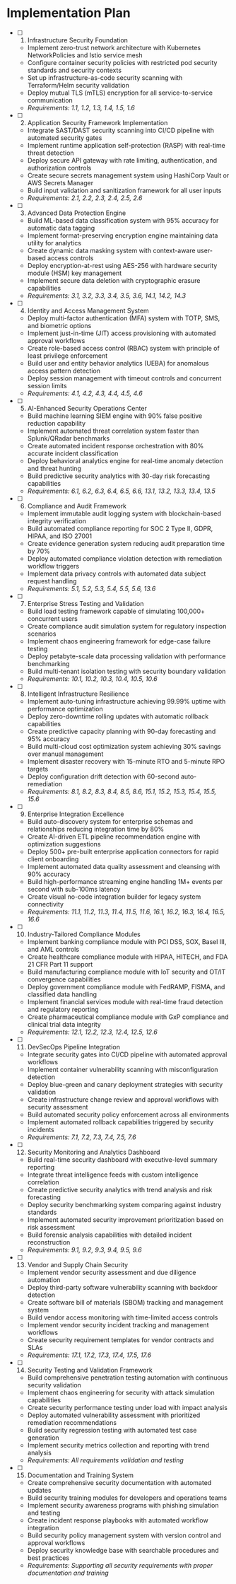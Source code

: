 # Implementation Plan

- [ ] 1. Infrastructure Security Foundation
  - Implement zero-trust network architecture with Kubernetes NetworkPolicies and Istio service mesh
  - Configure container security policies with restricted pod security standards and security contexts
  - Set up infrastructure-as-code security scanning with Terraform/Helm security validation
  - Deploy mutual TLS (mTLS) encryption for all service-to-service communication
  - _Requirements: 1.1, 1.2, 1.3, 1.4, 1.5, 1.6_

- [ ] 2. Application Security Framework Implementation
  - Integrate SAST/DAST security scanning into CI/CD pipeline with automated security gates
  - Implement runtime application self-protection (RASP) with real-time threat detection
  - Deploy secure API gateway with rate limiting, authentication, and authorization controls
  - Create secure secrets management system using HashiCorp Vault or AWS Secrets Manager
  - Build input validation and sanitization framework for all user inputs
  - _Requirements: 2.1, 2.2, 2.3, 2.4, 2.5, 2.6_

- [ ] 3. Advanced Data Protection Engine
  - Build ML-based data classification system with 95% accuracy for automatic data tagging
  - Implement format-preserving encryption engine maintaining data utility for analytics
  - Create dynamic data masking system with context-aware user-based access controls
  - Deploy encryption-at-rest using AES-256 with hardware security module (HSM) key management
  - Implement secure data deletion with cryptographic erasure capabilities
  - _Requirements: 3.1, 3.2, 3.3, 3.4, 3.5, 3.6, 14.1, 14.2, 14.3_

- [ ] 4. Identity and Access Management System
  - Deploy multi-factor authentication (MFA) system with TOTP, SMS, and biometric options
  - Implement just-in-time (JIT) access provisioning with automated approval workflows
  - Create role-based access control (RBAC) system with principle of least privilege enforcement
  - Build user and entity behavior analytics (UEBA) for anomalous access pattern detection
  - Deploy session management with timeout controls and concurrent session limits
  - _Requirements: 4.1, 4.2, 4.3, 4.4, 4.5, 4.6_

- [ ] 5. AI-Enhanced Security Operations Center
  - Build machine learning SIEM engine with 90% false positive reduction capability
  - Implement automated threat correlation system faster than Splunk/QRadar benchmarks
  - Create automated incident response orchestration with 80% accurate incident classification
  - Deploy behavioral analytics engine for real-time anomaly detection and threat hunting
  - Build predictive security analytics with 30-day risk forecasting capabilities
  - _Requirements: 6.1, 6.2, 6.3, 6.4, 6.5, 6.6, 13.1, 13.2, 13.3, 13.4, 13.5_

- [ ] 6. Compliance and Audit Framework
  - Implement immutable audit logging system with blockchain-based integrity verification
  - Build automated compliance reporting for SOC 2 Type II, GDPR, HIPAA, and ISO 27001
  - Create evidence generation system reducing audit preparation time by 70%
  - Deploy automated compliance violation detection with remediation workflow triggers
  - Implement data privacy controls with automated data subject request handling
  - _Requirements: 5.1, 5.2, 5.3, 5.4, 5.5, 5.6, 13.6_

- [ ] 7. Enterprise Stress Testing and Validation
  - Build load testing framework capable of simulating 100,000+ concurrent users
  - Create compliance audit simulation system for regulatory inspection scenarios
  - Implement chaos engineering framework for edge-case failure testing
  - Deploy petabyte-scale data processing validation with performance benchmarking
  - Build multi-tenant isolation testing with security boundary validation
  - _Requirements: 10.1, 10.2, 10.3, 10.4, 10.5, 10.6_

- [ ] 8. Intelligent Infrastructure Resilience
  - Implement auto-tuning infrastructure achieving 99.99% uptime with performance optimization
  - Deploy zero-downtime rolling updates with automatic rollback capabilities
  - Create predictive capacity planning with 90-day forecasting and 95% accuracy
  - Build multi-cloud cost optimization system achieving 30% savings over manual management
  - Implement disaster recovery with 15-minute RTO and 5-minute RPO targets
  - Deploy configuration drift detection with 60-second auto-remediation
  - _Requirements: 8.1, 8.2, 8.3, 8.4, 8.5, 8.6, 15.1, 15.2, 15.3, 15.4, 15.5, 15.6_

- [ ] 9. Enterprise Integration Excellence
  - Build auto-discovery system for enterprise schemas and relationships reducing integration time by 80%
  - Create AI-driven ETL pipeline recommendation engine with optimization suggestions
  - Deploy 500+ pre-built enterprise application connectors for rapid client onboarding
  - Implement automated data quality assessment and cleansing with 90% accuracy
  - Build high-performance streaming engine handling 1M+ events per second with sub-100ms latency
  - Create visual no-code integration builder for legacy system connectivity
  - _Requirements: 11.1, 11.2, 11.3, 11.4, 11.5, 11.6, 16.1, 16.2, 16.3, 16.4, 16.5, 16.6_

- [ ] 10. Industry-Tailored Compliance Modules
  - Implement banking compliance module with PCI DSS, SOX, Basel III, and AML controls
  - Create healthcare compliance module with HIPAA, HITECH, and FDA 21 CFR Part 11 support
  - Build manufacturing compliance module with IoT security and OT/IT convergence capabilities
  - Deploy government compliance module with FedRAMP, FISMA, and classified data handling
  - Implement financial services module with real-time fraud detection and regulatory reporting
  - Create pharmaceutical compliance module with GxP compliance and clinical trial data integrity
  - _Requirements: 12.1, 12.2, 12.3, 12.4, 12.5, 12.6_

- [ ] 11. DevSecOps Pipeline Integration
  - Integrate security gates into CI/CD pipeline with automated approval workflows
  - Implement container vulnerability scanning with misconfiguration detection
  - Deploy blue-green and canary deployment strategies with security validation
  - Create infrastructure change review and approval workflows with security assessment
  - Build automated security policy enforcement across all environments
  - Implement automated rollback capabilities triggered by security incidents
  - _Requirements: 7.1, 7.2, 7.3, 7.4, 7.5, 7.6_

- [ ] 12. Security Monitoring and Analytics Dashboard
  - Build real-time security dashboard with executive-level summary reporting
  - Integrate threat intelligence feeds with custom intelligence correlation
  - Create predictive security analytics with trend analysis and risk forecasting
  - Deploy security benchmarking system comparing against industry standards
  - Implement automated security improvement prioritization based on risk assessment
  - Build forensic analysis capabilities with detailed incident reconstruction
  - _Requirements: 9.1, 9.2, 9.3, 9.4, 9.5, 9.6_

- [ ] 13. Vendor and Supply Chain Security
  - Implement vendor security assessment and due diligence automation
  - Deploy third-party software vulnerability scanning with backdoor detection
  - Create software bill of materials (SBOM) tracking and management system
  - Build vendor access monitoring with time-limited access controls
  - Implement vendor security incident tracking and management workflows
  - Create security requirement templates for vendor contracts and SLAs
  - _Requirements: 17.1, 17.2, 17.3, 17.4, 17.5, 17.6_

- [ ] 14. Security Testing and Validation Framework
  - Build comprehensive penetration testing automation with continuous security validation
  - Implement chaos engineering for security with attack simulation capabilities
  - Create security performance testing under load with impact analysis
  - Deploy automated vulnerability assessment with prioritized remediation recommendations
  - Build security regression testing with automated test case generation
  - Implement security metrics collection and reporting with trend analysis
  - _Requirements: All requirements validation and testing_

- [ ] 15. Documentation and Training System
  - Create comprehensive security documentation with automated updates
  - Build security training modules for developers and operations teams
  - Implement security awareness programs with phishing simulation and testing
  - Create incident response playbooks with automated workflow integration
  - Build security policy management system with version control and approval workflows
  - Deploy security knowledge base with searchable procedures and best practices
  - _Requirements: Supporting all security requirements with proper documentation and training_